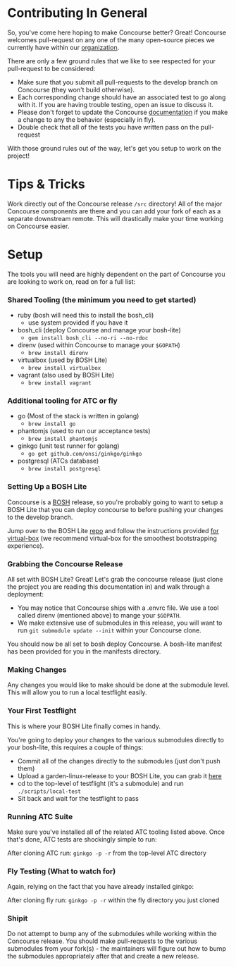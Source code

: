 # Contributing In General
So, you've come here hoping to make Concourse better?  Great!
Concourse welcomes pull-request on any one of the many open-source
pieces we currently have within our
[organization](https://github.com/concourse).

There are only a few ground rules that we like to see respected for
your pull-request to be considered:

- Make sure that you submit all pull-requests to the develop branch on
Concourse (they won't build otherwise).
- Each corresponding change should have an associated test to go along
with it.  If you are having trouble testing, open an issue to discuss
it.
- Please don't forget to update the Concourse 
[documentation](https://github.com/concourse/concourse/tree/develop/docs)
if you make a change to any the behavior (especially in fly).
- Double check that all of the tests you have written pass on the
pull-request

With those ground rules out of the way, let's get you setup to work on
the project!

# Tips & Tricks

Work directly out of the Concourse release `/src` directory!
All of the major Concourse components are there and you can
add your fork of each as a separate downstream remote.  This
will drastically make your time working on Concourse easier.

# Setup

The tools you will need are highly dependent on the part of Concourse
you are looking to work on, read on for a full list:

### Shared Tooling (the minimum you need to get started)
- ruby (bosh will need this to install the bosh_cli)
    - use system provided if you have it
- bosh_cli (deploy Concourse and manage your bosh-lite)
    - `gem install bosh_cli --no-ri --no-rdoc`
- direnv (used within Concourse to manage your `$GOPATH`)
     - `brew install direnv`
- virtualbox (used by BOSH Lite)
    - `brew install virtualbox`
- vagrant (also used by BOSH Lite)
    - `brew install vagrant`

### Additional tooling for ATC or fly
- go (Most of the stack is written in golang)
    - `brew install go`
- phantomjs (used to run our acceptance tests)
    - `brew install phantomjs`
- ginkgo (unit test runner for golang)
    - `go get github.com/onsi/ginkgo/ginkgo`
- postgresql (ATCs database)
    - `brew install postgresql`

### Setting Up a BOSH Lite
Concourse is a [BOSH](http://bosh.io/docs)
release, so you're probably going to want to setup a
BOSH Lite that you can deploy concourse to before pushing your changes
to the develop branch.

Jump over to the BOSH Lite [repo](https://github.com/cloudfoundry/bosh-lite)
and follow the instructions provided
[for virtual-box](https://github.com/cloudfoundry/bosh-lite#using-the-virtualbox-provider)
(we recommend virtual-box for the smoothest bootstrapping experience).

### Grabbing the Concourse Release
All set with BOSH Lite?  Great!  Let's grab the concourse release
(just clone the project you are reading this documentation in) and walk 
through a deployment:

- You may notice that Concourse ships with a .envrc file.  We use a tool 
called direnv (mentioned above) to mange your `$GOPATH`.
- We make extensive use of submodules in this release, you will want to
run `git submodule update --init` within your Concourse clone.

You should now be all set to bosh deploy Concourse.  A bosh-lite 
manifest has been provided for you in the manifests directory.

### Making Changes

Any changes you would like to make should be done at the submodule
level.  This will allow you to run a local testflight easily.

### Your First Testflight

This is where your BOSH Lite finally comes in handy.

You're going to deploy your changes to the various submodules
directly to your bosh-lite, this requires a couple of things:

- Commit all of the changes directly to the submodules
(just don't push them)
- Upload a garden-linux-release to your BOSH Lite,
you can grab it [here](https://github.com/concourse/concourse/releases)
- cd to the top-level of testflight (it's a submodule)
and run `./scripts/local-test`
- Sit back and wait for the testflight to pass

### Running ATC Suite

Make sure you've installed all of the related ATC tooling
listed above.  Once that's done, ATC tests are shockingly
simple to run:

After cloning ATC run:
`ginkgo -p -r`
from the top-level ATC directory

### Fly Testing (What to watch for)

Again, relying on the fact that you have already installed
ginkgo:

After cloning fly run:
`ginkgo -p -r`
within the fly directory you just cloned

### Shipit

Do not attempt to bump any of the submodules while working
within the Concourse release.  You should make
pull-requests to the various submodules from your fork(s) - the
maintainers will figure out how to bump the submodules
appropriately after that and create a new release.
